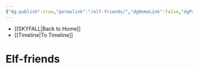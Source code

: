 ```yaml
---
{"dg-publish":true,"permalink":"/elf-friends/","dgHomeLink":false,"dgPassFrontmatter":false}
---
```


- [[SKYFALL|Back to Home]]
- [[Timeline|To Timeline]]

# Elf-friends

